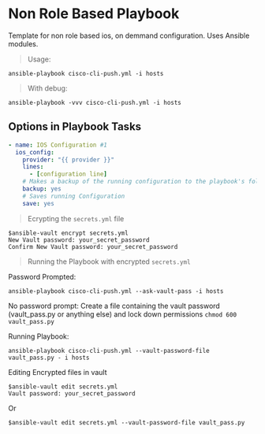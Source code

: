 # Non Role Based Playbook
Template for non role based ios, on demmand configuration. Uses Ansible modules.

> Usage:
```
ansible-playbook cisco-cli-push.yml -i hosts
```

> With debug:
```
ansible-playbook -vvv cisco-cli-push.yml -i hosts
```

## Options in Playbook Tasks
```yml
- name: IOS Configuration #1
  ios_config:
    provider: "{{ provider }}"
    lines:
      - [configuration line]
    # Makes a backup of the running configuration to the playbook's folder (backup/)
    backup: yes
    # Saves running Configuration
    save: yes 
```

> Ecrypting the `secrets.yml` file
```
$ansible-vault encrypt secrets.yml
New Vault password: your_secret_password
Confirm New Vault password: your_secret_password
```

> Running the Playbook with encrypted `secrets.yml`

Password Prompted:
```
ansible-playbook cisco-cli-push.yml --ask-vault-pass -i hosts
```

No password prompt:
Create a file containing the vault password (vault_pass.py or anything else) and lock down permissions
`chmod 600 vault_pass.py`

Running Playbook:
```
ansible-playbook cisco-cli-push.yml --vault-password-file vault_pass.py - i hosts
```

Editing Encrypted files in vault
```
$ansible-vault edit secrets.yml
Vault password: your_secret_password
```
Or
```
$ansible-vault edit secrets.yml --vault-password-file vault_pass.py
```
